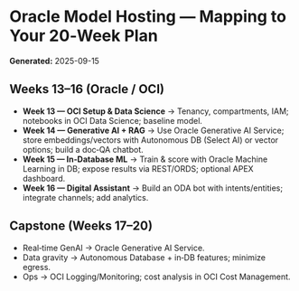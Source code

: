 # Oracle Model Hosting — Mapping to Your 20‑Week Plan

**Generated:** 2025-09-15

## Weeks 13–16 (Oracle / OCI)
- **Week 13 — OCI Setup & Data Science** → Tenancy, compartments, IAM; notebooks in OCI Data Science; baseline model.
- **Week 14 — Generative AI + RAG** → Use Oracle Generative AI Service; store embeddings/vectors with Autonomous DB (Select AI) or vector options; build a doc‑QA chatbot.
- **Week 15 — In‑Database ML** → Train & score with Oracle Machine Learning in DB; expose results via REST/ORDS; optional APEX dashboard.
- **Week 16 — Digital Assistant** → Build an ODA bot with intents/entities; integrate channels; add analytics.

## Capstone (Weeks 17–20)
- Real‑time GenAI → Oracle Generative AI Service.
- Data gravity → Autonomous Database + in‑DB features; minimize egress.
- Ops → OCI Logging/Monitoring; cost analysis in OCI Cost Management.
